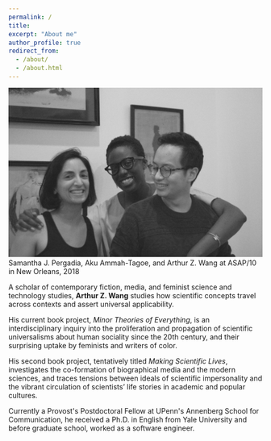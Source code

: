 ```yaml
---
permalink: /
title:
excerpt: "About me"
author_profile: true
redirect_from:
  - /about/
  - /about.html
---
```


<fig>
  <img src="../images/aas-asap-2018.jpg" />
  <figcaption>Samantha J. Pergadia, Aku Ammah-Tagoe, and Arthur Z. Wang at ASAP/10 in New Orleans, 2018</figcaption>
</fig>


A scholar of contemporary fiction, media, and feminist science and technology studies, **Arthur Z. Wang** studies how scientific concepts travel across contexts and assert universal applicability. 

His current book project, _Minor Theories of Everything_, is an interdisciplinary inquiry into the proliferation and propagation of scientific universalisms about human sociality since the 20th century, and their surprising uptake by feminists and writers of color. 

His second book project, tentatively titled _Making Scientific Lives_, investigates the co-formation of biographical media and the modern sciences, and traces tensions between ideals of scientific impersonality and the vibrant circulation of scientists’ life stories in academic and popular cultures. 

Currently a Provost's Postdoctoral Fellow at UPenn's Annenberg School for Communication, he received a Ph.D. in English from Yale University and before graduate school, worked as a software engineer.
